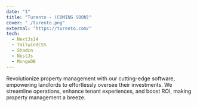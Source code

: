 ```yaml
---
date: "1"
title: "Turento - (COMING SOON)"
cover: "./turento.png"
external: "https://turento.com/"
tech:
  - NextJs14
  - TailwindCSS
  - Shadcn
  - NestJs
  - MongoDB
---
```


Revolutionize property management with our cutting-edge software, empowering landlords to effortlessly oversee their investments. We streamline operations, enhance tenant experiences, and boost ROI, making property management a breeze.
